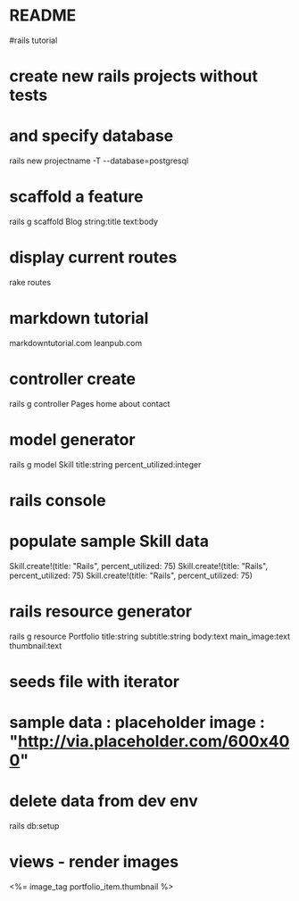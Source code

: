 # README

#rails tutorial

# create new rails projects without tests
# and specify database 
rails new projectname -T --database=postgresql

# scaffold a feature
rails g scaffold Blog string:title text:body

# display current routes
rake routes

# markdown tutorial
markdowntutorial.com
leanpub.com

# controller create
rails g controller Pages home about contact

# model generator
rails g model Skill title:string percent_utilized:integer

# rails console
# populate sample Skill data
Skill.create!(title: "Rails", percent_utilized: 75)
Skill.create!(title: "Rails", percent_utilized: 75)
Skill.create!(title: "Rails", percent_utilized: 75)

# rails resource generator
rails g resource Portfolio title:string subtitle:string body:text main_image:text thumbnail:text

# seeds file with iterator
# sample data : placeholder image : "http://via.placeholder.com/600x400"


# delete data from dev env
rails db:setup

# views - render images
<%= image_tag portfolio_item.thumbnail %>
